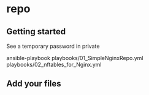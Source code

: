 # repo



## Getting started
See a temporary password in private


ansible-playbook playbooks/01_SimpleNginxRepo.yml playbooks/02_nftables_for_Nginx.yml

## Add your files
